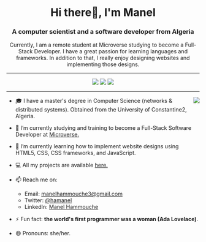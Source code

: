 <h1 align="center"> Hi there👋, I'm Manel</h1>
<h3 align="center">A computer scientist and a software developer from Algeria</h3>

<p align="center">Currently, I am a remote student at Microverse studying to become a Full-Stack Developer. I have a great passion for learning languages and frameworks. In addition to that, I really enjoy designing websites and implementing those designs.</p>

---

<div align="center">
  <img src="https://badges.pufler.dev/visits/ha-manel/ha-manel?color=3f37c9">
  <img src="https://badges.pufler.dev/repos/ha-manel?color=3f37c9">
  <img src="https://badges.pufler.dev/commits/monthly/ha-manel?color=3f37c9">
</div>

---

<img align="right" src="https://media2.giphy.com/media/L1R1tvI9svkIWwpVYr/giphy.gif?cid=790b76112be03f92de5e356ca9c83066f76d54710feb3b75&rid=giphy.gif&ct=g">

- 🎓 I have a master's degree in Computer Science (networks & distributed systems). Obtained from the University of Constantine2, Algeria.

- 🔭 I’m currently studying and training to become a Full-Stack Software Developer at [Microverse.](https://github.com/microverseinc)

- 🌱 I’m currently learning how to implement website designs using HTML5, CSS, CSS frameworks, and JavaScript.

- 💻 All my projects are available [here.](https://github.com/ha-manel?tab=repositories)

- 📫 Reach me on:
  - Email: manelhammouche3@gmail.com
  - Twitter: [@hamanel](https://twitter.com/ha_manel_)
  - LinkedIn: [Manel Hammouche](https://www.linkedin.com/in/manel-hammouche/)
- ⚡ Fun fact: **the world's first programmer was a woman (Ada Lovelace)**.

- 😄 Pronouns: she/her.
